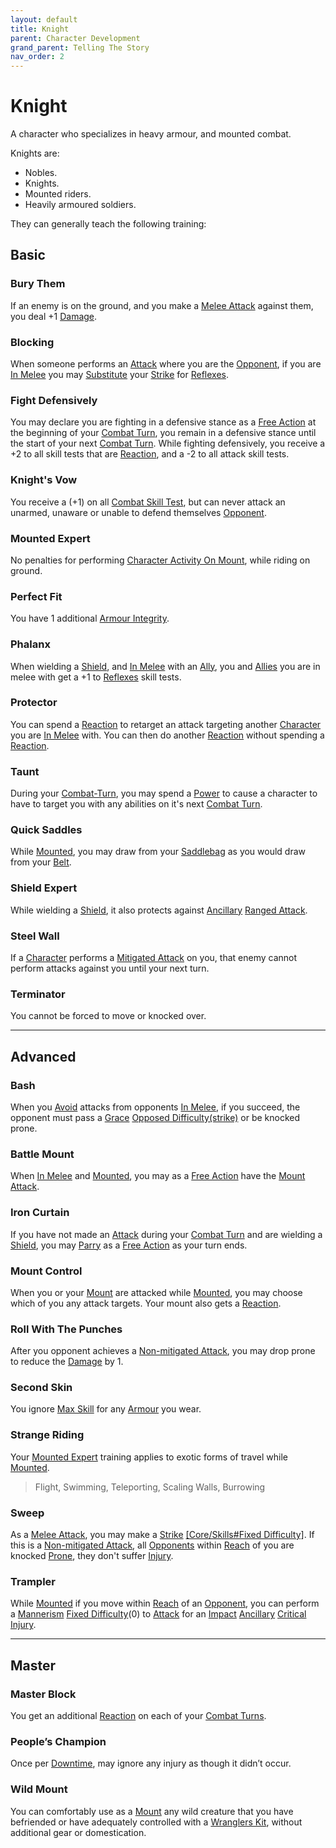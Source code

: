 ```yaml
---
layout: default
title: Knight
parent: Character Development
grand_parent: Telling The Story
nav_order: 2
---
```

# Knight
A character who specializes in heavy armour, and mounted combat.

Knights are: 
* Nobles.
* Knights.
* Mounted riders.
* Heavily armoured soldiers.

They can generally teach the following training:

## Basic

### Bury Them
If an enemy is on the ground, and you make a [Melee Attack](Core/Terminology.md#Melee%20Attack) against them, you deal +1 [Damage](Core/Terminology.md#Damage).

### Blocking
When someone performs an [Attack](Core/Terminology.md#Attack) where you are the [Opponent](Core/Terminology.md#Opponent), if you are [In Melee](Core/Effects.md#In%20Melee) you may [Substitute](Core/Terminology.md#Substitute) your [Strike](Core/Strength.md#Strike) for [Reflexes](Core/Agility.md#Reflexes).

### Fight Defensively
You may declare you are fighting in a defensive stance as a [Free Action](Core/Terminology.md#Free%20Action) at the beginning of your [Combat Turn](Core/Terminology.md#Combat%20Turn), you remain in a defensive stance until the start of your next [Combat Turn](Core/Terminology.md#Combat%20Turn). While fighting defensively, you receive a +2 to all skill tests that are [Reaction](Core/Terminology.md#Reaction), and a -2 to all attack skill tests.

### Knight's Vow
You receive a (+1) on all [Combat Skill Test](Core/Terminology.md#Combat%20Action), but can never attack an unarmed, unaware or unable to defend themselves [Opponent](Core/Terminology.md#Opponent). 

### Mounted Expert
No penalties for performing [Character Activity On Mount](Mounts#Character%20Activity%20On%20Mount), while riding on ground.

### Perfect Fit
You have 1 additional [Armour Integrity](Core/Armour.md#Armour%20Integrity).

### Phalanx
When wielding a [Shield](Core/Terminology.md#Shield), and [In Melee](Core/Effects.md#In%20Melee) with an [Ally](Core/Terminology.md#Ally), you and [Allies](Core/Terminology.md#Ally) you are in melee with get a +1 to [Reflexes](Core/Agility.md#Reflexes) skill tests.

### Protector
You can spend a [Reaction](Core/Terminology.md#Reaction) to retarget an attack targeting another [Character](Core/Terminology.md#Character) you are [In Melee](Core/Effects.md#In%20Melee) with. You can then do another [Reaction](Core/Terminology.md#Reaction) without spending a [Reaction](Core/Terminology.md#Reaction).

### Taunt
During your [Combat-Turn](Core/Combat-Turn.md), you may spend a [Power](Core/Stats.md#Power) to cause a character to have to target you with any abilities on it's next [Combat Turn](Core/Terminology.md#Combat%20Turn).

### Quick Saddles
While [Mounted](Core/Terminology.md#Mounted), you may draw from your [Saddlebag](Storage#Saddlebag) as you would draw from your [Belt](Storage#Belt).

### Shield Expert
While wielding a [Shield](Core/Terminology.md#Shield), it also protects against [Ancillary](Core/Injury.md#Ancillary) [Ranged Attack](Core/Terminology.md#Ranged%20Attack).

### Steel Wall
If a [Character](Core/Terminology.md#Character) performs a [Mitigated Attack](Core/Terminology.md#Mitigated%20Attack) on you, that enemy cannot perform attacks against you until your next turn.

### Terminator
You cannot be forced to move or knocked over.


---

## Advanced

### Bash
When you [Avoid](Core/Reacting-To-Attacks.md#Avoid) attacks from opponents [In Melee](Core/Effects.md#In%20Melee), if you succeed, the opponent must pass a [Grace](Core/Agility.md#Grace) [Opposed Difficulty(strike)](Core/Skills.md#Opposed%20Difficulty) or be knocked prone.

### Battle Mount
When [In Melee](Core/Effects.md#In%20Melee) and [Mounted](Core/Terminology.md#Mounted), you may as a [Free Action](Core/Terminology.md#Free%20Action) have the [Mount](Mounts) [Attack](Core/Terminology.md#Attack).

### Iron Curtain
If you have not made an [Attack](Core/Terminology.md#Attack) during your [Combat Turn](Core/Terminology.md#Combat%20Turn) and are wielding a [Shield](Core/Terminology.md#Shield), you may [Parry](Core/Special-Combat-Actions.md#Parry) as a [Free Action](Core/Terminology.md#Free%20Action) as your turn ends.

### Mount Control
When you or your [Mount](Mounts) are attacked while [Mounted](Core/Terminology.md#Mounted), you may choose which of you any attack targets. Your mount also gets a [Reaction](Core/Terminology.md#Reaction).

### Roll With The Punches
After you opponent achieves a [Non-mitigated Attack](Core/Terminology.md#Non-mitigated%20Attack), you may drop prone to reduce the [Damage](Core/Terminology.md#Damage) by 1.

### Second Skin
You ignore [Max Skill](Core/Armour.md#Skill%20Penalty) for any [Armour](Core/Armour.md) you wear.

### Strange Riding
Your [Mounted Expert](#Mounted%20Expert) training applies to exotic forms of travel while [Mounted](Core/Terminology.md#Mounted).

> Flight, Swimming, Teleporting, Scaling Walls, Burrowing

### Sweep
As a [Melee Attack](Core/Terminology.md#Melee%20Attack), you may make a [Strike](Core/Strength.md#Strike) [[Core/Skills#Fixed Difficulty]](0). If this is a [Non-mitigated Attack](Core/Terminology.md#Non-mitigated%20Attack), all [Opponents](Core/Terminology.md#Opponent) within [Reach](Core/Movement.md#Reach) of you are knocked [Prone](Core/Effects.md#Prone), they don't suffer [Injury](Core/Injury.md).

### Trampler
While [Mounted](Core/Terminology.md#Mounted) if you move within [Reach](Core/Movement.md#Reach) of an [Opponent](Core/Terminology.md#Opponent), you can perform a [Mannerism](Core/Communication.md#Mannerism) [Fixed Difficulty](Core/Skills.md#Fixed%20Difficulty)(0) to [Attack](Core/Terminology.md#Attack) for an [Impact](Core/Injury.md#Impact) [Ancillary](Core/Injury.md#Ancillary) [Critical Injury](Core/Injury.md#Critical%20Injury).

---

## Master

### Master Block
You get an additional [Reaction](Core/Terminology.md#Reaction) on each of your [Combat Turns](Core/Terminology.md#Combat%20Turn).

### People’s Champion
Once per [Downtime](Telling-The-Story#Downtime), may ignore any injury as though it didn’t occur.

### Wild Mount
You can comfortably use as a [Mount](Mounts) any wild creature that you have befriended or have adequately controlled with a [Wranglers Kit](Example-Gear#Wranglers%20Kit), without additional gear or domestication.
